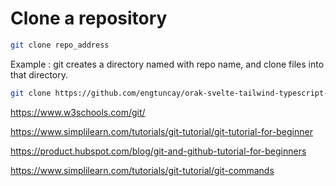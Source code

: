




# Clone a repository

```sh
git clone repo_address
```

Example : git creates a directory named with repo name, and clone files into that directory.

```sh
git clone https://github.com/engtuncay/orak-svelte-tailwind-typescript-starter.git

```

https://www.w3schools.com/git/

https://www.simplilearn.com/tutorials/git-tutorial/git-tutorial-for-beginner

https://product.hubspot.com/blog/git-and-github-tutorial-for-beginners

https://www.simplilearn.com/tutorials/git-tutorial/git-commands



